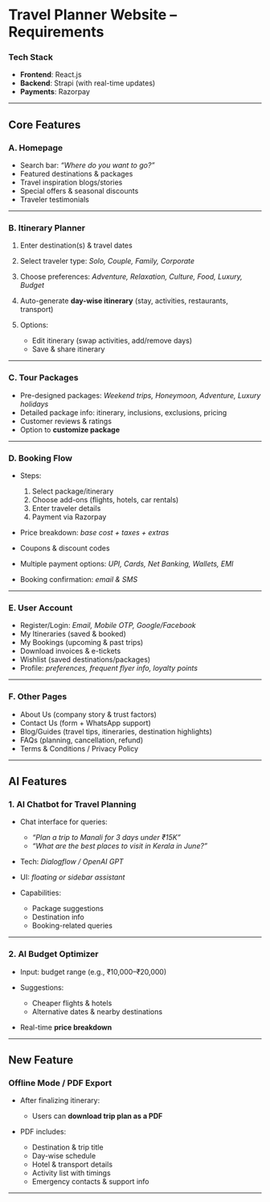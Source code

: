 # **Travel Planner Website – Requirements**

### **Tech Stack**

* **Frontend**: React.js
* **Backend**: Strapi (with real-time updates)
* **Payments**: Razorpay

---

## **Core Features**

### **A. Homepage**

* Search bar: *“Where do you want to go?”*
* Featured destinations & packages
* Travel inspiration blogs/stories
* Special offers & seasonal discounts
* Traveler testimonials

---

### **B. Itinerary Planner**

1. Enter destination(s) & travel dates
2. Select traveler type: *Solo, Couple, Family, Corporate*
3. Choose preferences: *Adventure, Relaxation, Culture, Food, Luxury, Budget*
4. Auto-generate **day-wise itinerary** (stay, activities, restaurants, transport)
5. Options:

   * Edit itinerary (swap activities, add/remove days)
   * Save & share itinerary

---

### **C. Tour Packages**

* Pre-designed packages: *Weekend trips, Honeymoon, Adventure, Luxury holidays*
* Detailed package info: itinerary, inclusions, exclusions, pricing
* Customer reviews & ratings
* Option to **customize package**

---

### **D. Booking Flow**

* Steps:

  1. Select package/itinerary
  2. Choose add-ons (flights, hotels, car rentals)
  3. Enter traveler details
  4. Payment via Razorpay
* Price breakdown: *base cost + taxes + extras*
* Coupons & discount codes
* Multiple payment options: *UPI, Cards, Net Banking, Wallets, EMI*
* Booking confirmation: *email & SMS*

---

### **E. User Account**

* Register/Login: *Email, Mobile OTP, Google/Facebook*
* My Itineraries (saved & booked)
* My Bookings (upcoming & past trips)
* Download invoices & e-tickets
* Wishlist (saved destinations/packages)
* Profile: *preferences, frequent flyer info, loyalty points*

---

### **F. Other Pages**

* About Us (company story & trust factors)
* Contact Us (form + WhatsApp support)
* Blog/Guides (travel tips, itineraries, destination highlights)
* FAQs (planning, cancellation, refund)
* Terms & Conditions / Privacy Policy

---

## **AI Features**

### **1. AI Chatbot for Travel Planning**

* Chat interface for queries:

  * *“Plan a trip to Manali for 3 days under ₹15K”*
  * *“What are the best places to visit in Kerala in June?”*
* Tech: *Dialogflow / OpenAI GPT*
* UI: *floating or sidebar assistant*
* Capabilities:

  * Package suggestions
  * Destination info
  * Booking-related queries

---

### **2. AI Budget Optimizer**

* Input: budget range (e.g., ₹10,000–₹20,000)
* Suggestions:

  * Cheaper flights & hotels
  * Alternative dates & nearby destinations
* Real-time **price breakdown**

---

## **New Feature**

### **Offline Mode / PDF Export**

* After finalizing itinerary:

  * Users can **download trip plan as a PDF**
* PDF includes:

  * Destination & trip title
  * Day-wise schedule
  * Hotel & transport details
  * Activity list with timings
  * Emergency contacts & support info

---
